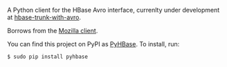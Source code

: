 A Python client for the HBase Avro interface, currenlty under development at [hbase-trunk-with-avro](http://github.com/hammer/hbase-trunk-with-avro).

Borrows from the [Mozilla client](http://code.google.com/p/socorro/source/browse/trunk/socorro/hbase/hbaseClient.py).

You can find this project on PyPI as [PyHBase](http://pypi.python.org/pypi/PyHBase/). To install, run:

    $ sudo pip install pyhbase







